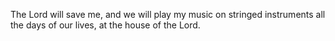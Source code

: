 The Lord will save me, and we will play my music on stringed instruments all the days of our lives, at the house of the Lord.
